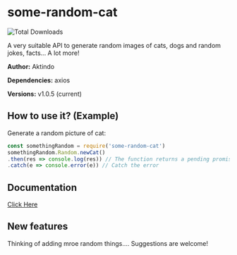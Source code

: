 # some-random-cat
![Total Downloads](https://img.shields.io/npm/dt/some-random-cat?label=Downloads)

A very suitable API to generate random images of cats, dogs and random jokes, facts... A lot more! 
 
**Author:** Aktindo 

**Dependencies:** axios 

**Versions:** v1.0.5 (current) 

## How to use it? (Example) 
Generate a random picture of cat:
```javascript
const somethingRandom = require('some-random-cat')
somethingRandom.Random.newCat()
.then(res => console.log(res)) // The function returns a pending promise and can be logged using .then
.catch(e => console.error(e)) // Catch the error
```
 ## Documentation
[Click Here]('./Docs/SUMMARY.md)
## New features
Thinking of adding mroe random things.... Suggestions are welcome!